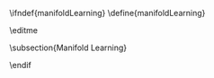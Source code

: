 \ifndef{manifoldLearning}
\define{manifoldLearning}

\editme

\subsection{Manifold Learning}


\endif
